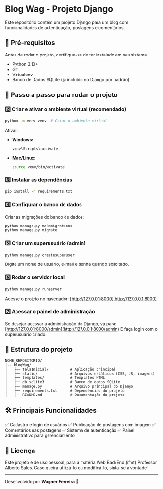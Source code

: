 # Blog Wag - Projeto Django

Este repositório contém um projeto Django para um blog com funcionalidades de autenticação, postagens e comentários.

## 📌 **Pré-requisitos**
Antes de rodar o projeto, certifique-se de ter instalado em seu sistema:
- Python 3.10+
- Git
- Virtualenv
- Banco de Dados SQLite (já incluído no Django por padrão)

## 🚀 **Passo a passo para rodar o projeto**


### **2️⃣ Criar e ativar o ambiente virtual** (recomendado)
```bash
python -m venv venv  # Criar o ambiente virtual
```
Ativar:
- **Windows:**
  ```bash
  venv\Scripts\activate
  ```
- **Mac/Linux:**
  ```bash
  source venv/bin/activate
  ```

### **3️⃣ Instalar as dependências**
```bash
pip install -r requirements.txt
```

### **4️⃣ Configurar o banco de dados**
Criar as migrações do banco de dados:
```bash
python manage.py makemigrations
python manage.py migrate
```

### **5️⃣ Criar um superusuário (admin)**
```bash
python manage.py createsuperuser
```
Digite um nome de usuário, e-mail e senha quando solicitado.

### **6️⃣ Rodar o servidor local**
```bash
python manage.py runserver
```
Acesse o projeto no navegador: [http://127.0.0.1:8000](http://127.0.0.1:8000)

### **7️⃣ Acessar o painel de administração**
Se desejar acessar a administração do Django, vá para:
[http://127.0.0.1:8000/admin](http://127.0.0.1:8000/admin)
E faça login com o superusuário criado.

## 📂 **Estrutura do projeto**
```
NOME_REPOSITORIO/
│-- blogWag/
│   ├── telaInicial/          # Aplicação principal
│   ├── static/               # Arquivos estáticos (CSS, JS, imagens)
│   ├── templates/            # Templates HTML
│   ├── db.sqlite3            # Banco de dados SQLite
│   ├── manage.py             # Arquivo principal do Django
│   ├── requirements.txt      # Dependências do projeto
│   ├── README.md             # Documentação do projeto
```

## 🛠 **Principais Funcionalidades**
✅ Cadastro e login de usuários
✅ Publicação de postagens com imagem
✅ Comentários nas postagens
✅ Sistema de autenticação
✅ Painel administrativo para gerenciamento

## 📜 **Licença**
Este projeto é de uso pessoal, para a matéria Web BackEnd (ifmt) Professor Alberto Sales. Caso queira utilizá-lo ou modificá-lo, sinta-se à vontade!

---
Desenvolvido por **Wagner Ferreira** 🚀

